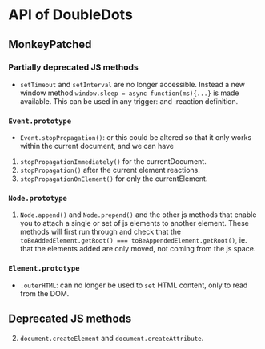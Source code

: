 # API of DoubleDots

## MonkeyPatched

### Partially deprecated JS methods

* `setTimeout` and `setInterval` are no longer accessible. Instead a new window method `window.sleep = async function(ms){...}` is made available. This can be used in any trigger: and :reaction definition.

### `Event.prototype`

* `Event.stopPropagation()`: or this could be altered so that it only works within the current document, and we can have 
1. `stopPropagationImmediately()` for the currentDocument.
2. `stopPropagation()` after the current element reactions.
3. `stopPropagationOnElement()` for only the currentElement.


### `Node.prototype`

1. `Node.append()` and `Node.prepend()` and the other js methods that enable you to attach a single or set of js elements to another element. These methods will first run through and check that the `toBeAddedElement.getRoot() === toBeAppendedElement.getRoot()`, ie. that the elements added are only moved, not coming from the js space.

### `Element.prototype`

* `.outerHTML`: can no longer be used to `set` HTML content, only to read from the DOM.


## Deprecated JS methods

2. `document.createElement` and `document.createAttribute`.